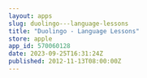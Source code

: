 ```yaml
---
layout: apps
slug: duolingo---language-lessons
title: "Duolingo - Language Lessons"
store: apple
app_id: 570060128
date: 2023-09-25T16:31:24Z
published: 2012-11-13T08:00:00Z
---
```

